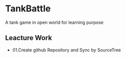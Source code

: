 # TankBattle
A tank game in open world for learning purpose

## Leacture Work
* 01.Create github Repository and Sync by SourceTree

